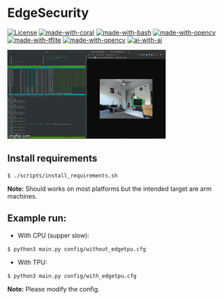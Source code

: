 # EdgeSecurity
[![License](https://img.shields.io/badge/License-Apache%202.0-blue.svg)](https://opensource.org/licenses/Apache-2.0)
[![made-with-coral](https://img.shields.io/badge/Made%20with-Coral-orange)](https://coral.ai/)
[![made-with-bash](https://img.shields.io/badge/Made%20with-Bash-1f425f.svg)](https://www.gnu.org/software/bash/)
[![made-with-opencv](https://img.shields.io/badge/Made%20with-OpenCV-blue)](https://opencv.org/)
[![made-with-tflite](https://img.shields.io/badge/Made%20with-Tensorflow--Lite-orange)](https://www.tensorflow.org/lite/)
[![made-with-opencv](https://img.shields.io/badge/Made%20with-Python-blue)](https://www.python.org/)
[![ai-with-ai](https://img.shields.io/badge/AI%20with-AI-brightgreen)](https://en.wikipedia.org/wiki/Artificial_intelligence)

![Demo](templates/demo.gif?style=centerme)

## Install requirements
```
$ ./scripts/install_requirements.sh
```
**Note:** Should works on most platforms but the intended target are arm machines.

## Example run:
* With CPU (supper slow):
```
$ python3 main.py config/without_edgetpu.cfg
```
* With TPU:
```
$ python3 main.py config/with_edgetpu.cfg
```

**Note:** Please modify the config.
